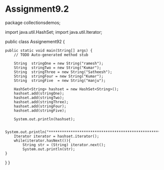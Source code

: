 # Assignment9.2
package collectionsdemos;

import java.util.HashSet;
import java.util.Iterator;

public class Assignement92 {

	public static void main(String[] args) {
		// TODO Auto-generated method stub

		String  stringOne = new String("ramesh");
		String  stringTwo = new String("Kumar");
		String  stringThree = new String("Satheesh"); 
		String  stringFour = new String("Kumar");
		String  stringFive  = new String("manju");

		HashSet<String> hashset = new HashSet<String>();
		hashset.add(stringOne);
		hashset.add(stringTwo);
		hashset.add(stringThree);
		hashset.add(stringFour);
		hashset.add(stringFive);

		System.out.println(hashset);

		System.out.println("*********************************************************************************************");
		Iterator iterator = hashset.iterator();
		while(iterator.hasNext()){
			String str = (String) iterator.next();
			System.out.println(str);
	}

}
}

